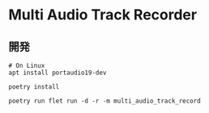 # Multi Audio Track Recorder

## 開発

```shell
# On Linux
apt install portaudio19-dev

poetry install

poetry run flet run -d -r -m multi_audio_track_record
```

